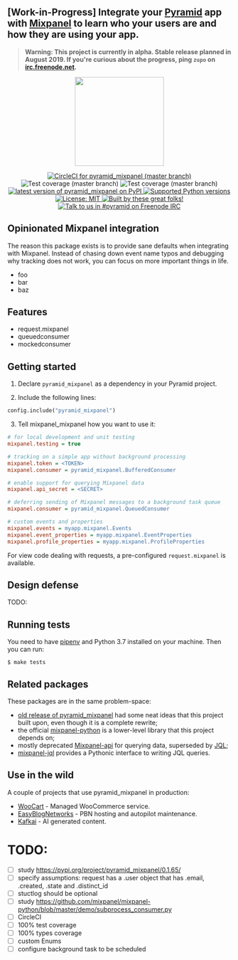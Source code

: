 ## [Work-in-Progress] Integrate your [Pyramid](https://trypyramid.com) app with [Mixpanel](https://mixpanel.com/) to learn who your users are and how they are using your app.

> **Warning: This project is currently in alpha. Stable release planned in August 2019. If you're curious about the progress, ping `zupo` on [irc.freenode.net](https://webchat.freenode.net/?channels=niteo).**

<p align="center">
  <img height="200" src="https://github.com/niteoweb/pyramid_mixpanel/blob/master/header.jpg?raw=true" />
</p>

<p align="center">
  <a href="https://circleci.com/gh/niteoweb/pyramid_mixpanel">
    <img alt="CircleCI for pyramid_mixpanel (master branch)"
         src="https://circleci.com/gh/niteoweb/pyramid_mixpanel.svg?style=shield">
  </a>
  <img alt="Test coverage (master branch)"
       src="https://img.shields.io/badge/tests_coverage-100%25-brightgreen.svg">
  <img alt="Test coverage (master branch)"
       src="https://img.shields.io/badge/types_coverage-100%25-brightgreen.svg">
  <a href="https://pypi.org/project/pyramid_mixpanel/">
    <img alt="latest version of pyramid_mixpanel on PyPI"
         src="https://img.shields.io/pypi/v/pyramid_mixpanel.svg">
  </a>
  <a href="https://pypi.org/project/pyramid_mixpanel/">
    <img alt="Supported Python versions"
         src="https://img.shields.io/pypi/pyversions/pyramid_mixpanel.svg">
  </a>
  <a href="https://github.com/niteoweb/pyramid_mixpanel/blob/master/LICENSE">
    <img alt="License: MIT"
         src="https://img.shields.io/badge/License-MIT-yellow.svg">
  </a>
  <a href="https://github.com/niteoweb/pyramid_mixpanel/graphs/contributors">
    <img alt="Built by these great folks!"
         src="https://img.shields.io/github/contributors/niteoweb/pyramid_mixpanel.svg">
  </a>
  <a href="https://webchat.freenode.net/?channels=pyramid">
    <img alt="Talk to us in #pyramid on Freenode IRC"
         src="https://img.shields.io/badge/irc-freenode-blue.svg">
  </a>
</p>

## Opinionated Mixpanel integration

The reason this package exists is to provide sane defaults when integrating with Mixpanel. Instead of chasing down event name typos and debugging why tracking does not work, you can focus on more important things in life.

- foo
- bar
- baz


## Features

- request.mixpanel
- queuedconsumer
- mockedconsumer


## Getting started

1. Declare `pyramid_mixpanel` as a dependency in your Pyramid project.

2. Include the following lines:

```python
config.include("pyramid_mixpanel")
```

3. Tell mixpanel_mixpanel how you want to use it:


```ini
# for local development and unit testing
mixpanel.testing = true

# tracking on a simple app without background processing
mixpanel.token = <TOKEN>
mixpanel.consumer = pyramid_mixpanel.BufferedConsumer

# enable support for querying Mixpanel data
mixpanel.api_secret = <SECRET>

# deferring sending of Mixpanel messages to a background task queue
mixpanel.consumer = pyramid_mixpanel.QueuedConsumer

# custom events and properties
mixpanel.events = myapp.mixpanel.Events
mixpanel.event_properties = myapp.mixpanel.EventProperties
mixpanel.profile_properties = myapp.mixpanel.ProfileProperties
```

For view code dealing with requests, a pre-configured `request.mixpanel`
is available.


## Design defense

TODO:

## Running tests

You need to have [pipenv](https://pipenv.readthedocs.io/) and Python 3.7 installed on your machine. Then you can run:

    $ make tests

## Related packages

These packages are in the same problem-space:

- [old release of pyramid_mixpanel](https://pypi.org/project/pyramid_mixpanel/0.1.65/) had some neat ideas that this project built upon, even though it is a complete rewrite;
- the official [mixpanel-python](https://mixpanel.github.io/mixpanel-python/) is a lower-level library that this project depends on;
- mostly deprecated [Mixpanel-api](https://github.com/mixpanel/mixpanel_api) for querying data, superseded by [JQL](https://mixpanel.com/jql/);
- [mixpanel-jql](https://github.com/ownaginatious/mixpanel-jql) provides a Pythonic interface to writing JQL queries.


## Use in the wild

A couple of projects that use pyramid_mixpanel in production:

- [WooCart](https://woocart.com) - Managed WooCommerce service.
- [EasyBlogNetworks](https://easyblognetworks.com) - PBN hosting and autopilot maintenance.
- [Kafkai](https://kafkai.com) - AI generated content.


# TODO:

* [ ] study https://pypi.org/project/pyramid_mixpanel/0.1.65/
* [ ] specify assumptions: request has a .user object that has .email, .created, .state and .distinct_id
* [ ] stuctlog should be optional
* [ ] study https://github.com/mixpanel/mixpanel-python/blob/master/demo/subprocess_consumer.py
* [ ] CircleCI
* [ ] 100% test coverage
* [ ] 100% types coverage
* [ ] custom Enums
* [ ] configure background task to be scheduled
